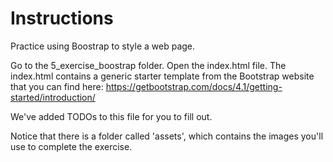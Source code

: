 # Instructions

Practice using Boostrap to style a web page.

Go to the 5_exercise_boostrap folder. Open the index.html file.  The index.html contains a generic starter template from the Bootstrap website that you can find here:
https://getbootstrap.com/docs/4.1/getting-started/introduction/

We've added TODOs to this file for you to fill out.

Notice that there is a folder called 'assets', which contains the images you'll use to complete the exercise.
